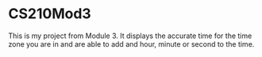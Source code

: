 # CS210Mod3
This is my project from Module 3. It displays the accurate time for the time zone you are in and are able to add and hour, minute or second to the time. 
